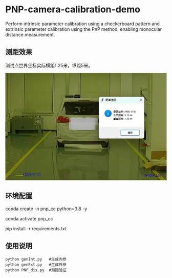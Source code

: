 # PNP-camera-calibration-demo
Perform intrinsic parameter calibration using a checkerboard pattern and extrinsic parameter calibration using the PnP method, enabling monocular distance measurement.

## 测距效果

测试点世界坐标实际横距1.25米，纵距5米。

![功能测试](https://github.com/allrivertosea/PNP-camera-calibration/blob/main/result.png)


## 环境配置

conda create -n pnp_cc python=3.8 -y

conda activate pnp_cc

pip install -r requirements.txt

## 使用说明

```
python genInt.py   #生成内参
python genExt.py   #生成外参
python PNP_dis.py  #测距验证
```


